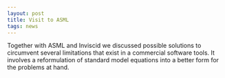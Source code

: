 ```yaml
---
layout: post
title: Visit to ASML
tags: news
---
```


Together with ASML and Inviscid we discussed possible
solutions to circumvent several limitations that exist in a commercial software
tools. It involves a reformulation of standard model equations into a better
form for the problems at hand.
